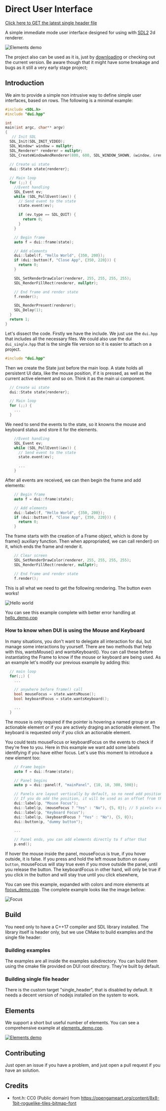 Direct User Interface
=====================

[Click here to GET the latest single header file][dui_single]

A simple immediate mode user interface designed for using with [SDL2][SDL2] 2d
renderer.

![Elements demo](examples/elements_demo.png)

The project also can be used as it is, just by [downloading][dui_single] or
checking out the current version. Be aware though that it might have some
breakage and bugs as it still a very early stage project;

[SDL2]: https://www.libsdl.org/
[dui_single]: https://github.com/talesm/dui/releases/download/v0.3/dui_single.hpp

Introduction
------------

We aim to provide a simple non intrusive way to define simple user interfaces,
based on rows. The following is a minimal example:

```cpp
#include <SDL.h>
#include "dui.hpp"

int
main(int argc, char** argv)
{
   // Init SDL
  SDL_Init(SDL_INIT_VIDEO);
  SDL_Window* window = nullptr;
  SDL_Renderer* renderer = nullptr;
  SDL_CreateWindowAndRenderer(800, 600, SDL_WINDOW_SHOWN, &window, &renderer);
  
  // Create ui state
  dui::State state{renderer};

  // Main loop
  for (;;) {
    //Event handling
    SDL_Event ev;
    while (SDL_PollEvent(&ev)) {
      // Send event to the state
      state.event(ev);

      if (ev.type == SDL_QUIT) {
        return 0;
      }
    }

    // Begin frame
    auto f = dui::frame(state);

    // Add elements
    dui::label(f, "Hello World", {350, 200});
    if (dui::button(f, "Close App", {350, 220})) {
      return 0;
    }

    SDL_SetRenderDrawColor(renderer, 255, 255, 255, 255);
    SDL_RenderFillRect(renderer, nullptr);

    // End frame and render state
    f.render();

    SDL_RenderPresent(renderer);
    SDL_Delay(1);
  }
  return 1;
}
```

Let's dissect the code. Firstly we have the include. We just use the `dui.hpp`
that includes all the necessary files. We could also use the dui
`dui_single.hpp` that is the single file version so it is easier to attach on a
project.

```cpp
#include "dui.hpp"
```

Then we create the State just before the main loop. A state holds all persistent
UI data, like the mouse position, if it is pressed, as well as the current
active element and so on. Think it as the main ui component.

```cpp
  // Create ui state
  dui::State state{renderer};

  // Main loop
  for (;;) {
    ...
  }
```

We need to send the events to the state, so it knowns the mouse and keyboard
status and store it for the elements.

```cpp
    //Event handling
    SDL_Event ev;
    while (SDL_PollEvent(&ev)) {
      // Send event to the state
      state.event(ev);

      ...
    }
```

After all events are received, we can then
begin the frame and add elements:

```cpp
    // Begin frame
    auto f = dui::frame(state);

    // Add elements
    dui::label(f, "Hello World", {350, 200});
    if (dui::button(f, "Close App", {350, 220})) {
      return 0;
    }
```

The frame starts with the creation of a Frame object, which is done by frame()
auxiliary function. Then when appropriated, we can call render() on it, which
ends the frame and render it.

```cpp
    // Clear screen
    SDL_SetRenderDrawColor(renderer, 255, 255, 255, 255);
    SDL_RenderFillRect(renderer, nullptr);

    // End frame and render state
    f.render();
```

This is all what we need to get the following rendering. The button
even works!

![Hello world](examples/hello_demo.png)

You can see this example complete with better error handling at
[hello_demo.cpp][hello_demo]

[hello_demo]: examples/hello_demo.cpp

### How to know when DUI is using the Mouse and Keyboard

In many situations, you don't want to delegate all interaction for dui, but
manage some interactions by yourself. There are two methods that help with this,
wantsMouse() and wantsKeyboard(). You can call these before instantiating the
Frame to know if the mouse or keyboard are being used. As an example let's
modify our previous example by adding this:

```cpp
  // main loop
  for(;;) {
    ...

    // anywhere before frame() call
    bool mouseFocus = state.wantsMouse();
    bool keyboardFocus = state.wantsKeyboard();

    ...
  }
```

The mouse is only required if the pointer is hovering a named group or an
actionable element *or* if you are actively draging an actionable element. The
keyboard is requested only if you click an actionable element.

You could tests mouseFocus or keyboardFocus on the events to check if they're
free to you. Here in this example we want add some labels identifying if you
have either focus. Let's use this moment to introduce a new element too:

```cpp
    // Frame begin
    auto f = dui::frame(state);

    // Panel begins
    auto p = dui::panel(f, "mainPanel", {10, 10, 300, 500});

    // Panels are layout vertically by default, so no need add position
    // If you do add the position, it will be used as an offset from the panel
    dui::label(p, "Mouse Focus");
    dui::label(p, (mouseFocus ? "Yes" : "No"), {5, 0}); // 5 pixels x-offset
    dui::label(p, "Keyboard Focus");
    dui::label(p, (keyboardFocus ? "Yes" : "No"), {5, 0});
    dui::button(p, "dummy button");

    ...

    // Panel ends, you can add elements directly to f after that
    p.end();
```

If hover the mouse inside the panel, mouseFocus is true, if you hover outside,
it is false. If you press and hold the left mouse button on `dummy button`,
mouseFocus will stay true even if you move outside the panel, until you release
the button. The keyboardFocus in other hand, will only be true if you click in
the button and will stay true until you click elsewhere,

You can see this example, expanded with colors and more elements at
[focus_demo.cpp][focus_demo]. The complete example looks like the image bellow:

![Focus](examples/focus_demo.gif)

[focus_demo]: examples/focus_demo.cpp

Build
-----

You need only to have a C++17 compiler and SDL library installed. The library
itself is header only, but we use CMake to build examples and the single file
header:

### Building examples

The examples are all inside the examples subdirectory. You can build them using
the cmake file provided on DUI root directory. They're built by default.

### Building single file header

There is the custom target "single_header", that is disabled by default. It
needs a decent version of nodejs installed on the system to work.

Elements
--------

We support a short but useful number of elements. You can see a comprehensive
example at [elements_demo.cpp][elements_demo].

[![Elements demo](examples/elements_demo.png)][elements_demo]

[elements_demo]: examples/elements_demo.cpp

Contributing
------------

Just open an issue if you have a problem, and just open a pull request if you
have an solution.

Credits
-------

- font.h: CC0 (Public domain) from
  <https://opengameart.org/content/8x8-1bit-roguelike-tiles-bitmap-font>
